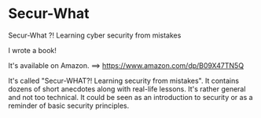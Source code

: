 # Secur-What
Secur-What ?! Learning cyber security from mistakes

I wrote a book!

It's available on Amazon. ==> https://www.amazon.com/dp/B09X47TN5Q

It's called "Secur-WHAT?! Learning security from mistakes". It contains dozens of short anecdotes along with real-life lessons. It's rather general and not too technical. It could be seen as an introduction to security or as a reminder of basic security principles.
